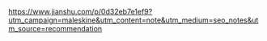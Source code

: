 https://www.jianshu.com/p/0d32eb7e1ef9?utm_campaign=maleskine&utm_content=note&utm_medium=seo_notes&utm_source=recommendation